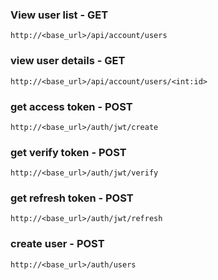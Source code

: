### View user list - GET

```
http://<base_url>/api/account/users
```

### view user details - GET

```
http://<base_url>/api/account/users/<int:id>
```

### get access token - POST

```
http://<base_url>/auth/jwt/create
```

### get verify token - POST

```
http://<base_url>/auth/jwt/verify
```

### get refresh token - POST

```
http://<base_url>/auth/jwt/refresh
```

### create user - POST

```
http://<base_url>/auth/users
```
